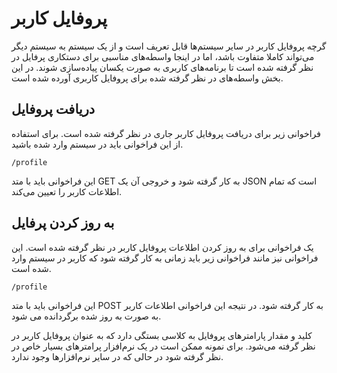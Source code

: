 
# پروفایل کاربر

گرچه پروفایل کاربر در سایر سیستم‌ها قابل تعریف است و از یک سیستم به سیستم دیگر می‌تواند کاملا متفاوت باشد، اما در اینجا واسطه‌های مناسبی برای دستکاری پرفایل در نظر گرفته شده است تا برنامه‌های کاربری به صورت یکسان پیاده‌سازی شوند. در این بخش واسطه‌های در نظر گرفته شده برای پروفایل کاربری آورده شده است.

## دریافت پروفایل

فراخوانی زیر برای دریافت پروفایل کاربر جاری در نظر گرفته شده است. برای استفاده از این فراخوانی باید در سیستم وارد شده باشید.

	/profile

این فراخوانی باید با متد GET به کار گرفته شود و خروجی آن یک JSON است که تمام اطلاعات کاربر را تعیین می‌کند.

## به روز کردن پرفایل

یک فراخوانی برای به روز کردن اطلاعات پروفایل کاربر در نظر گرفته شده است. این فراخوانی نیز مانند فراخوانی زیر باید زمانی به کار گرفته شود که کاربر در سیستم وارد شده است.

	/profile

این فراخوانی باید با متد POST به کار گرفته شود. در نتیجه این فراخوانی اطلاعات کاربر به صورت به روز شده برگردانده می شود.

کلید و مقدار پارامترهای پروفایل به کلاسی بستگی دارد که به عنوان پروفایل کاربر در نظر گرفته می‌شود. برای نمونه ممکن است در یک نرم‌افزار پرامترهای بسیار خاص در نظر گرفته شود در حالی که در سایر نرم‌افزارها وجود ندارد.